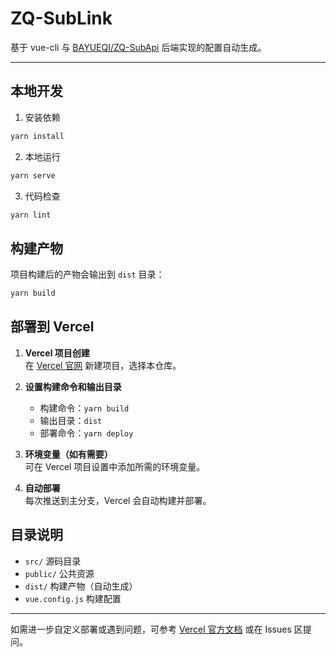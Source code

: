 # ZQ-SubLink

基于 vue-cli 与 [BAYUEQI/ZQ-SubApi](https://github.com/BAYUEQI/ZQ-SubApi) 后端实现的配置自动生成。

---

## 本地开发

1. 安装依赖

```bash
yarn install
```

2. 本地运行

```bash
yarn serve
```

3. 代码检查

```bash
yarn lint
```

## 构建产物

项目构建后的产物会输出到 `dist` 目录：

```bash
yarn build
```

## 部署到 Vercel

1. **Vercel 项目创建**  
   在 [Vercel 官网](https://vercel.com/) 新建项目，选择本仓库。

2. **设置构建命令和输出目录**  
   - 构建命令：`yarn build`
   - 输出目录：`dist`
   - 部署命令：`yarn deploy`

3. **环境变量（如有需要）**  
   可在 Vercel 项目设置中添加所需的环境变量。

4. **自动部署**  
   每次推送到主分支，Vercel 会自动构建并部署。

## 目录说明

- `src/`  源码目录
- `public/`  公共资源
- `dist/`  构建产物（自动生成）
- `vue.config.js`  构建配置

---

如需进一步自定义部署或遇到问题，可参考 [Vercel 官方文档](https://vercel.com/docs) 或在 Issues 区提问。


